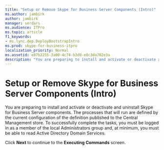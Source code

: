 ```yaml
---
title: "Setup or Remove Skype for Business Server Components (Intro)"
ms.author: jambirk
author: jambirk
manager: serdars
ms.audience: ITPro
ms.topic: article
f1_keywords:
- ms.lync.dep.DeployBootstrapIntro
ms.prod: skype-for-business-itpro
localization_priority: Normal
ms.assetid: e87b2255-3a00-4c74-b3d0-e0c3da702e3a
description: "You are preparing to install and activate or deactivate and uninstall Skype for Business Server components. The processes that will run are defined by the current configuration of the definition published to the Central Management store. To successfully complete the tasks, you must be logged in as a member of the local Administrators group and, at minimum, you must be able to read Active Directory Domain Services."
---
```


# Setup or Remove Skype for Business Server Components (Intro)
 
You are preparing to install and activate or deactivate and uninstall Skype for Business Server components. The processes that will run are defined by the current configuration of the definition published to the Central Management store. To successfully complete the tasks, you must be logged in as a member of the local Administrators group and, at minimum, you must be able to read Active Directory Domain Services.
  
Click **Next** to continue to the **Executing Commands** screen.
  

